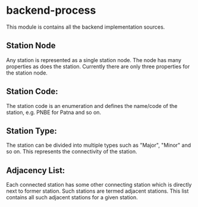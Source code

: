 # backend-process

This module is contains all the backend implementation sources. 


## Station Node
Any station is represented as a single station node. The node has many properties as does the station. Currently there are only three properties for the station node.

## Station Code: 
The station code is an enumeration and defines the name/code of the station, e.g. PNBE for Patna and so on.

## Station Type:
The station can be divided into multiple types such as "Major", "Minor" and so on. This represents the connectivity of the station.

## Adjacency List:
Each connected station has some other connecting station which is directly next to former station. Such stations are termed adjacent stations. This list contains all such adjacent stations for a given station.
